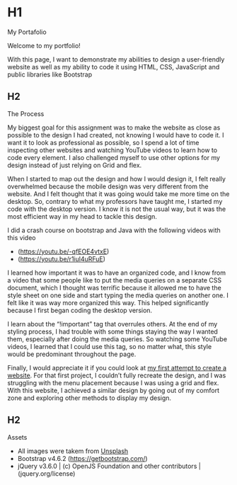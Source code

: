 
# H1 
My Portafolio

Welcome to my portfolio! 

With this page, I want to demonstrate my abilities to design a user-friendly website as well as my ability to code it using HTML, CSS, JavaScript and public libraries like Bootstrap


## H2
The Process

My biggest goal for this assignment was to make the website as close as possible to the design I had created, not knowing I would have to code it. I want it to look as professional as possible, so I spend a lot of time inspecting other websites and watching YouTube videos to learn how to code every element. I also challenged myself to use other options for my design instead of just relying on Grid and flex. 

When I started to map out the design and how I would design it, I felt really overwhelmed because the mobile design was very different from the website. And I felt thought that it was going would take me more time on the desktop. So, contrary to what my professors have taught me, I started my code with the desktop version. I know it is not the usual way, but it was the most efficient way in my head to tackle this design. 


I did a crash course on bootstrap  and Java with the following videos with this video 

* (https://youtu.be/-qfEOE4vtxE) 
* (https://youtu.be/r1iul4uRFuE)

I learned how important it was to have an organized code, and I know from a video that some people like to put the media queries on a separate CSS document, which I thought was terrific because it allowed me to have the style sheet on one side and start typing the media queries on another one. I felt like it was way more organized this way. This helped significantly because I first began coding the desktop version. 

I learn about the “!important” tag that overrules others. At the end of my styling process, I had trouble with some things staying the way I wanted them, especially after doing the media queries. So watching some YouTube videos, I learned that I could use this tag, so no matter what, this style would be predominant throughout the page. 


Finally, I would appreciate it if you could look at [my first attempt to create a website](https://polo0016.github.io/mtm6201-midterm/). For that first project, I couldn’t fully recreate the design, and I was struggling with the menu placement because I was using a grid and flex.  With this website, I achieved a similar design by going out of my comfort zone and exploring other methods to display my design. 



## H2
Assets 


* All images were takem from [Unsplash](https://unsplash.com/)
* Bootstrap v4.6.2 (https://getbootstrap.com/)
* jQuery v3.6.0 | (c) OpenJS Foundation and other contributors | (jquery.org/license)
